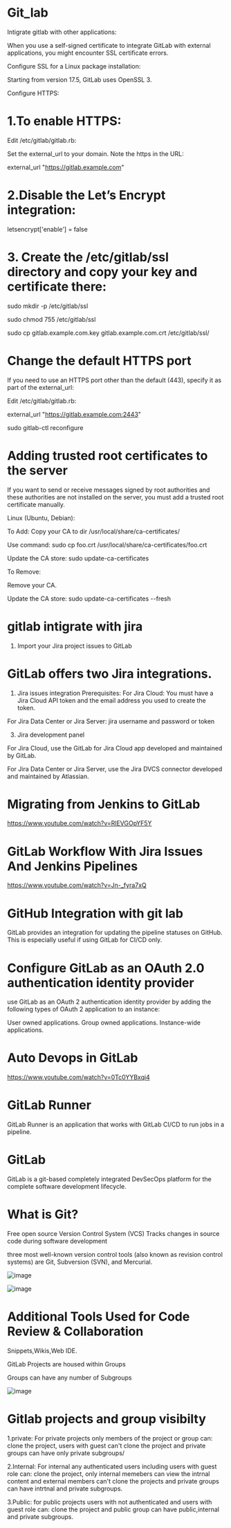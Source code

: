 # Git_lab

Intigrate gitlab with other applications:

When you use a self-signed certificate to integrate GitLab with external applications, you might encounter SSL certificate errors.

Configure SSL for a Linux package installation:

Starting from version 17.5, GitLab uses OpenSSL 3.

Configure HTTPS:

# 1.To enable HTTPS:

Edit /etc/gitlab/gitlab.rb:

Set the external_url to your domain. Note the https in the URL:

external_url "https://gitlab.example.com"

# 2.Disable the Let’s Encrypt integration:
letsencrypt['enable'] = false

# 3. Create the /etc/gitlab/ssl directory and copy your key and certificate there:
sudo mkdir -p /etc/gitlab/ssl

sudo chmod 755 /etc/gitlab/ssl

sudo cp gitlab.example.com.key gitlab.example.com.crt /etc/gitlab/ssl/

# Change the default HTTPS port
If you need to use an HTTPS port other than the default (443), specify it as part of the external_url:

Edit /etc/gitlab/gitlab.rb:

external_url "https://gitlab.example.com:2443"

sudo gitlab-ctl reconfigure

# Adding trusted root certificates to the server
If you want to send or receive messages signed by root authorities and these authorities are not installed on the server, you must add a trusted root certificate manually.

Linux (Ubuntu, Debian): 

To Add: 
Copy your CA to dir /usr/local/share/ca-certificates/

Use command: sudo cp foo.crt /usr/local/share/ca-certificates/foo.crt

Update the CA store: sudo update-ca-certificates

To Remove:

Remove your CA.

Update the CA store: sudo update-ca-certificates --fresh

# gitlab intigrate with jira

1. Import your Jira project issues to GitLab
# GitLab offers two Jira integrations.
1. Jira issues integration
Prerequisites:
For Jira Cloud: You must have a Jira Cloud API token and the email address you used to create the token.

For Jira Data Center or Jira Server: jira username and password or token
   
3. Jira development panel
   
For Jira Cloud, use the GitLab for Jira Cloud app developed and maintained by GitLab.

For Jira Data Center or Jira Server, use the Jira DVCS connector developed and maintained by Atlassian.

# Migrating from Jenkins to GitLab
https://www.youtube.com/watch?v=RlEVGOpYF5Y

# GitLab Workflow With Jira Issues And Jenkins Pipelines
https://www.youtube.com/watch?v=Jn-_fyra7xQ

# GitHub Integration with git lab
GitLab provides an integration for updating the pipeline statuses on GitHub. This is especially useful if using GitLab for CI/CD only.

# Configure GitLab as an OAuth 2.0 authentication identity provider
use GitLab as an OAuth 2 authentication identity provider by adding the following types of OAuth 2 application to an instance:

User owned applications.
Group owned applications.
Instance-wide applications.

# Auto Devops in GitLab
https://www.youtube.com/watch?v=0Tc0YYBxqi4

# GitLab Runner
GitLab Runner is an application that works with GitLab CI/CD to run jobs in a pipeline.

# GitLab
GitLab is a git-based completely integrated DevSecOps platform for the complete software development lifecycle.

# What is Git?
Free open source Version Control System (VCS)
Tracks changes in source code during software development

three most well-known version control tools (also known as revision control systems) are Git, Subversion (SVN), and Mercurial.

![image](https://github.com/user-attachments/assets/76228da5-18c4-4efd-ae95-e7270c09c477)

![image](https://github.com/user-attachments/assets/c5f3abc1-5724-4f53-ac44-14bc68aae22a)


# Additional Tools Used for Code Review & Collaboration
Snippets,Wikis,Web IDE.

GitLab Projects are housed within Groups

Groups can have any number of Subgroups

![image](https://github.com/user-attachments/assets/2e95d0b1-236e-421f-b21c-016b7297d9df)

# Gitlab projects and group visibilty

1.private: For private projects only members of the project or group can: clone the project, users with guest can't clone the project and private groups can have only private subgroups/

2.Internal: For internal any authenticated users including users with guest role can: clone the project, only internal memebers can view the intrnal content and external members can't clone the projects and private groups can have intrtnal and  private subgroups.

3.Public: for public projects users with not authenticated and users with guest role can: clone the project and public group can have public,internal and private subgroups.




